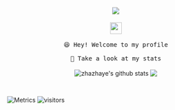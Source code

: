 <h1 align="center"> <a href="https://github.com/CookingWine"> <img src="https://readme-typing-svg.herokuapp.com/?center=true&size=27&lines=独立天地间，清风洒兰雪"> </a> </h1>
<p align="center">
  <img src="https://user-images.githubusercontent.com/5679180/79618120-0daffb80-80be-11ea-819e-d2b0fa904d07.gif" width="27px">
  <br><br />
  <samp>
    😆 Hey! Welcome to my profile
    <br />
    <br />🍉 Take a look at my stats  
    <br />
    <br />
  </samp>
<a>
<img align="center" src="https://github-readme-stats.vercel.app/api?username=CookingWine&hide_title=true&hide_border=true&show_icons=trueline_height=21&text_color=000&icon_color=000&bg_color=0,ea6161,ffc64d,fffc4d,52fa5a&theme=graywhite" alt="zhazhaye's github stats" /> </a> 
<a> <img align="center" src="https://github-readme-stats.vercel.app/api/top-langs/?username=CookingWine&layout=compact&theme=buefy&hide_border=true" /> </a>
</p>
<br />

![Metrics](https://metrics.lecoq.io/CookingWine?template=classic&isocalendar=1&languages=1&lines=1&calendar=1&habits=1&projects=1&introduction=1&base=header%2C%20activity%2C%20community%2C%20repositories%2C%20metadata&base.indepth=false&base.hireable=false&base.skip=false&isocalendar=false&isocalendar.duration=full-year&languages=false&languages.limit=20&languages.threshold=0%25&languages.other=true&languages.colors=github&languages.sections=most-used&languages.indepth=false&languages.analysis.timeout=15&languages.analysis.timeout.repositories=7.5&languages.categories=markup%2C%20programming&languages.recent.categories=markup%2C%20programming&languages.recent.load=300&languages.recent.days=14&lines=false&lines.sections=base&lines.repositories.limit=4&lines.history.limit=1&lines.delay=0&habits=false&habits.from=200&habits.days=14&habits.facts=true&habits.charts=false&habits.charts.type=classic&habits.trim=false&habits.languages.limit=8&habits.languages.threshold=0%25&calendar=false&calendar.limit=1&projects=false&projects.limit=6&projects.descriptions=false&introduction=false&introduction.title=true&config.timezone=Asia%2FShanghai)
![visitors](https://visitor-badge.glitch.me/badge?page_id=page.id&left_color=green&right_color=red)
